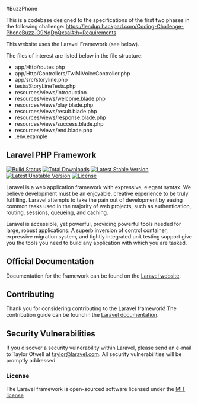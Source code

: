 #BuzzPhone

This is a codebase designed to the specifications of the first two phases in the following challenge: https://lendup.hackpad.com/Coding-Challenge-PhoneBuzz-O9NqDpQxsai#:h=Requirements

This website uses the Laravel Framework (see below).

The files of interest are listed below in the file structure:

* app/Http/routes.php
* app/Http/Controllers/TwiMlVoiceController.php
* app/src/storyline.php
* tests/StoryLineTests.php
* resources/views/introduction
* resources/views/welcome.blade.php
* resources/views/play.blade.php
* resources/views/result.blade.php
* resources/views/response.blade.php
* resources/views/success.blade.php
* resources/views/end.blade.php
* .env.example

## Laravel PHP Framework

[![Build Status](https://travis-ci.org/laravel/framework.svg)](https://travis-ci.org/laravel/framework)
[![Total Downloads](https://poser.pugx.org/laravel/framework/d/total.svg)](https://packagist.org/packages/laravel/framework)
[![Latest Stable Version](https://poser.pugx.org/laravel/framework/v/stable.svg)](https://packagist.org/packages/laravel/framework)
[![Latest Unstable Version](https://poser.pugx.org/laravel/framework/v/unstable.svg)](https://packagist.org/packages/laravel/framework)
[![License](https://poser.pugx.org/laravel/framework/license.svg)](https://packagist.org/packages/laravel/framework)

Laravel is a web application framework with expressive, elegant syntax. We believe development must be an enjoyable, creative experience to be truly fulfilling. Laravel attempts to take the pain out of development by easing common tasks used in the majority of web projects, such as authentication, routing, sessions, queueing, and caching.

Laravel is accessible, yet powerful, providing powerful tools needed for large, robust applications. A superb inversion of control container, expressive migration system, and tightly integrated unit testing support give you the tools you need to build any application with which you are tasked.

## Official Documentation

Documentation for the framework can be found on the [Laravel website](http://laravel.com/docs).

## Contributing

Thank you for considering contributing to the Laravel framework! The contribution guide can be found in the [Laravel documentation](http://laravel.com/docs/contributions).

## Security Vulnerabilities

If you discover a security vulnerability within Laravel, please send an e-mail to Taylor Otwell at taylor@laravel.com. All security vulnerabilities will be promptly addressed.

### License

The Laravel framework is open-sourced software licensed under the [MIT license](http://opensource.org/licenses/MIT)
